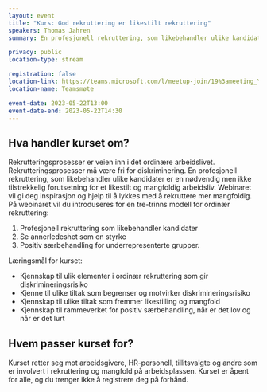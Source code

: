 ```yaml
---
layout: event
title: "Kurs: God rekruttering er likestilt rekruttering"
speakers: Thomas Jahren
summary: En profesjonell rekruttering, som likebehandler ulike kandidater er en nødvendig forutsetning for et likestilt og mangfoldig arbeidsliv.

privacy: public
location-type: stream

registration: false
location-link: https://teams.microsoft.com/l/meetup-join/19%3ameeting_YTI5YjUwOWYtMDJhYi00ODFjLWI5NTctYzM3YTA0ZmQzMzE1%40thread.v2/0?context=%7b%22Tid%22%3a%2221557364-3f98-4e9e-89b0-96fce0b5a2c0%22%2c%22Oid%22%3a%220b506462-ce11-47e5-b775-cf8da4951f55%22%7d
location-name: Teamsmøte

event-date: 2023-05-22T13:00
event-date-end: 2023-05-22T14:30
---
```

## Hva handler kurset om?
Rekrutteringsprosesser er veien inn i det ordinære arbeidslivet. Rekrutteringsprosesser må være fri for diskriminering. En profesjonell rekruttering, som likebehandler ulike kandidater er en nødvendig men ikke tilstrekkelig forutsetning for et likestilt og mangfoldig arbeidsliv. Webinaret vil gi deg inspirasjon og hjelp til å lykkes med å rekruttere mer mangfoldig.  
På webinaret vil du introduseres for en tre-trinns modell for ordinær rekruttering: 
1. Profesjonell rekruttering som likebehandler kandidater 
2. Se annerledeshet som en styrke 
3. Positiv særbehandling for underrepresenterte grupper. 

Læringsmål for kurset:
- Kjennskap til ulik elementer i ordinær rekruttering som gir diskrimineringsrisiko 
- Kjenne til ulike tiltak som begrenser og motvirker diskrimineringsrisiko 
- Kjennskap til ulike tiltak som fremmer likestilling og mangfold 
- Kjennskap til rammeverket for positiv særbehandling, når er det lov og når er det lurt 

## Hvem passer kurset for?
Kurset retter seg mot arbeidsgivere, HR-personell, tillitsvalgte og andre som er involvert i rekruttering og mangfold på arbeidsplassen. Kurset er åpent for alle, og du trenger ikke å registrere deg på forhånd.
